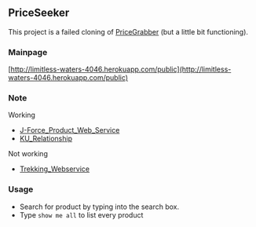 ## PriceSeeker

This project is a failed cloning of [PriceGrabber](http://www.pricegrabber.com) (but a little bit functioning). 


### Mainpage
[http://limitless-waters-4046.herokuapp.com/public](http://limitless-waters-4046.herokuapp.com/public)


### Note
Working
* [J-Force_Product_Web_Service](http://se.cpe.ku.ac.th/wiki/index.php/J-Force_Product_Web_Service)
* [KU_Relationship](http://se.cpe.ku.ac.th/wiki/index.php/KU_Relationship)

Not working
* [Trekking_Webservice](https://github.com/Termchai/Trekking_Webservice)

### Usage
* Search for product by typing into the search box.
* Type ```show me all``` to list every product